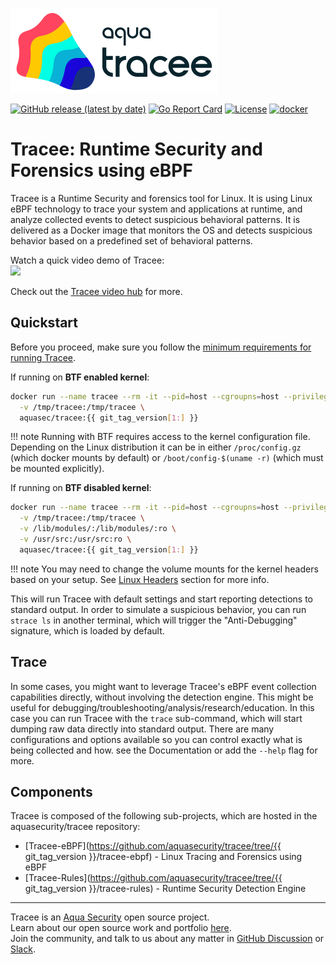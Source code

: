 ![Tracee Logo](images/tracee.png)

[![GitHub release (latest by date)](https://img.shields.io/github/v/release/aquasecurity/tracee)](https://github.com/aquasecurity/tracee/releases)
[![Go Report Card](https://goreportcard.com/badge/github.com/aquasecurity/tracee)](https://goreportcard.com/report/github.com/aquasecurity/tracee)
[![License](https://img.shields.io/github/license/aquasecurity/tracee)](https://github.com/aquasecurity/tracee/blob/main/LICENSE)
[![docker](https://badgen.net/docker/pulls/aquasec/tracee)](https://hub.docker.com/r/aquasec/tracee)

# Tracee: Runtime Security and Forensics using eBPF

Tracee is a Runtime Security and forensics tool for Linux. It is using Linux eBPF technology to trace your system and applications at runtime, and analyze collected events to detect suspicious behavioral patterns. It is delivered as a Docker image that monitors the OS and detects suspicious behavior based on a predefined set of behavioral patterns.

Watch a quick video demo of Tracee: <br>
<a href="https://youtu.be/9qxaOYto_5g"><img src="http://i3.ytimg.com/vi/9qxaOYto_5g/maxresdefault.jpg" width="400"></a>

Check out the [Tracee video hub](https://info.aquasec.com/ebpf-runtime-security) for more.

## Quickstart

Before you proceed, make sure you follow the [minimum requirements for running Tracee](install/prerequisites.md).

If running on __BTF enabled kernel__:

```bash
docker run --name tracee --rm -it --pid=host --cgroupns=host --privileged \
  -v /tmp/tracee:/tmp/tracee \
  aquasec/tracee:{{ git_tag_version[1:] }}
```

!!! note
    Running with BTF requires access to the kernel configuration file. Depending on the Linux distribution it can be in either `/proc/config.gz` (which docker mounts by default) or `/boot/config-$(uname -r)` (which must be mounted explicitly).

If running on __BTF disabled kernel__:
```bash
docker run --name tracee --rm -it --pid=host --cgroupns=host --privileged \
  -v /tmp/tracee:/tmp/tracee \
  -v /lib/modules/:/lib/modules/:ro \
  -v /usr/src:/usr/src:ro \
  aquasec/tracee:{{ git_tag_version[1:] }}
```

!!! note
    You may need to change the volume mounts for the kernel headers based on your setup. See [Linux Headers](install/headers.md) section for more info.

This will run Tracee with default settings and start reporting detections to standard output.
In order to simulate a suspicious behavior, you can run `strace ls` in another terminal, which will trigger the "Anti-Debugging" signature, which is loaded by default.

## Trace

In some cases, you might want to leverage Tracee's eBPF event collection capabilities directly, without involving the detection engine. This might be useful for debugging/troubleshooting/analysis/research/education. In this case you can run Tracee with the `trace` sub-command, which will start dumping raw data directly into standard output. There are many configurations and options available so you can control exactly what is being collected and how. see the Documentation or add the `--help` flag for more.

## Components

Tracee is composed of the following sub-projects, which are hosted in the aquasecurity/tracee repository:

- [Tracee-eBPF](https://github.com/aquasecurity/tracee/tree/{{ git_tag_version }}/tracee-ebpf) - Linux Tracing and Forensics using eBPF
- [Tracee-Rules](https://github.com/aquasecurity/tracee/tree/{{ git_tag_version }}/tracee-rules) - Runtime Security Detection Engine

---

Tracee is an [Aqua Security] open source project.  
Learn about our open source work and portfolio [here](https://www.aquasec.com/products/open-source-projects/).  
Join the community, and talk to us about any matter in [GitHub Discussion] or [Slack].

[Aqua Security]: https://aquasec.com
[GitHub Discussion]: https://github.com/aquasecurity/tracee/discussions
[Slack]: https://slack.aquasec.com